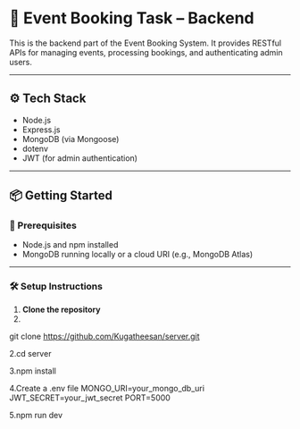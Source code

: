 # 🚀 Event Booking Task – Backend

This is the backend part of the Event Booking System. It provides RESTful APIs for managing events, processing bookings, and authenticating admin users.

---

## ⚙️ Tech Stack

- Node.js
- Express.js
- MongoDB (via Mongoose)
- dotenv
- JWT (for admin authentication)

---

## 📦 Getting Started

### 🔧 Prerequisites

- Node.js and npm installed
- MongoDB running locally or a cloud URI (e.g., MongoDB Atlas)

---

### 🛠️ Setup Instructions

1. **Clone the repository**
2. 
git clone https://github.com/Kugatheesan/server.git

2.cd server

3.npm install
 
4.Create a .env file
 MONGO_URI=your_mongo_db_uri
 JWT_SECRET=your_jwt_secret 
PORT=5000 

5.npm run dev 
